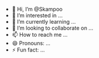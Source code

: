 - 👋 Hi, I’m @Skampoo
- 👀 I’m interested in ...
- 🌱 I’m currently learning ...
- 💞️ I’m looking to collaborate on ...
- 📫 How to reach me ...
- 😄 Pronouns: ...
- ⚡ Fun fact: ...

<!---
Skampoo/Skampoo is a ✨ special ✨ repository because its `README.md` (this file) appears on your GitHub profile.
You can click the Preview link to take a look at your changes.
--->
